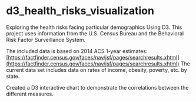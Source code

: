 # d3_health_risks_visualization

Exploring the health risks facing particular demographics Using D3. This project uses information from the U.S. Census Bureau and the Behavioral Risk Factor Surveillance System.

The included data is based on 2014 ACS 1-year estimates: [https://factfinder.census.gov/faces/nav/jsf/pages/searchresults.xhtml](https://factfinder.census.gov/faces/nav/jsf/pages/searchresults.xhtml) The current data set includes data on rates of income, obesity, poverty, etc. by state.

Created a D3 interactive chart to demonstrate the correlations between the different measures.

